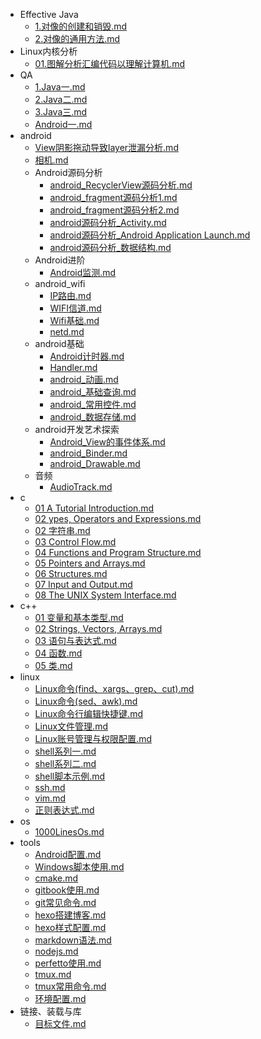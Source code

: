   - Effective Java
    - [1.对像的创建和销毁.md](./Effective%20Java/1.对像的创建和销毁.md)
    - [2.对像的通用方法.md](./Effective%20Java/2.对像的通用方法.md)
  - Linux内核分析
    - [01.图解分析汇编代码以理解计算机.md](./Linux内核分析/01.图解分析汇编代码以理解计算机.md)
  - QA
    - [1.Java一.md](./QA/1.Java一.md)
    - [2.Java二.md](./QA/2.Java二.md)
    - [3.Java三.md](./QA/3.Java三.md)
    - [Android一.md](./QA/Android一.md)
  - android
    - [View阴影拖动导致layer泄漏分析.md](./android/View阴影拖动导致layer泄漏分析.md)
    - [相机.md](./android/相机.md)
    - Android源码分析
      - [android_RecyclerView源码分析.md](./android/Android源码分析/android_RecyclerView源码分析.md)
      - [android_fragment源码分析1.md](./android/Android源码分析/android_fragment源码分析1.md)
      - [android_fragment源码分析2.md](./android/Android源码分析/android_fragment源码分析2.md)
      - [android源码分析_Activity.md](./android/Android源码分析/android源码分析_Activity.md)
      - [android源码分析_Android Application Launch.md](./android/Android源码分析/android源码分析_Android%20Application%20Launch.md)
      - [android源码分析_数据结构.md](./android/Android源码分析/android源码分析_数据结构.md)
    - Android进阶
      - [Android监测.md](./android/Android进阶/Android监测.md)
    - android_wifi
      - [IP路由.md](./android/android_wifi/IP路由.md)
      - [WIFI信道.md](./android/android_wifi/WIFI信道.md)
      - [Wifi基础.md](./android/android_wifi/Wifi基础.md)
      - [netd.md](./android/android_wifi/netd.md)
    - android基础
      - [Android计时器.md](./android/android基础/Android计时器.md)
      - [Handler.md](./android/android基础/Handler.md)
      - [android_动画.md](./android/android基础/android_动画.md)
      - [android_基础查询.md](./android/android基础/android_基础查询.md)
      - [android_常用控件.md](./android/android基础/android_常用控件.md)
      - [android_数据存储.md](./android/android基础/android_数据存储.md)
    - android开发艺术探索
      - [Android_View的事件体系.md](./android/android开发艺术探索/Android_View的事件体系.md)
      - [android_Binder.md](./android/android开发艺术探索/android_Binder.md)
      - [android_Drawable.md](./android/android开发艺术探索/android_Drawable.md)
    - 音频
      - [AudioTrack.md](./android/音频/AudioTrack.md)
  - c
    - [01 A Tutorial Introduction.md](./c/01%20A%20Tutorial%20Introduction.md)
    - [02 ypes, Operators and Expressions.md](./c/02%20ypes,%20Operators%20and%20Expressions.md)
    - [02 字符串.md](./c/02%20字符串.md)
    - [03 Control Flow.md](./c/03%20Control%20Flow.md)
    - [04 Functions and Program Structure.md](./c/04%20Functions%20and%20Program%20Structure.md)
    - [05 Pointers and Arrays.md](./c/05%20Pointers%20and%20Arrays.md)
    - [06 Structures.md](./c/06%20Structures.md)
    - [07 Input and Output.md](./c/07%20Input%20and%20Output.md)
    - [08 The UNIX System Interface.md](./c/08%20The%20UNIX%20System%20Interface.md)
  - c++
    - [01  变量和基本类型.md](./c++/01%20%20变量和基本类型.md)
    - [02 Strings, Vectors, Arrays.md](./c++/02%20Strings,%20Vectors,%20Arrays.md)
    - [03 语句与表达式.md](./c++/03%20语句与表达式.md)
    - [04 函数.md](./c++/04%20函数.md)
    - [05 类.md](./c++/05%20类.md)
  - linux
    - [Linux命令(find、xargs、grep、cut).md](./linux/Linux命令(find、xargs、grep、cut).md)
    - [Linux命令(sed、awk).md](./linux/Linux命令(sed、awk).md)
    - [Linux命令行编辑快捷键.md](./linux/Linux命令行编辑快捷键.md)
    - [Linux文件管理.md](./linux/Linux文件管理.md)
    - [Linux账号管理与权限配置.md](./linux/Linux账号管理与权限配置.md)
    - [shell系列一.md](./linux/shell系列一.md)
    - [shell系列二.md](./linux/shell系列二.md)
    - [shell脚本示例.md](./linux/shell脚本示例.md)
    - [ssh.md](./linux/ssh.md)
    - [vim.md](./linux/vim.md)
    - [正则表达式.md](./linux/正则表达式.md)
  - os
    - [1000LinesOs.md](./os/1000LinesOs.md)
  - tools
    - [Android配置.md](./tools/Android配置.md)
    - [Windows脚本使用.md](./tools/Windows脚本使用.md)
    - [cmake.md](./tools/cmake.md)
    - [gitbook使用.md](./tools/gitbook使用.md)
    - [git常见命令.md](./tools/git常见命令.md)
    - [hexo搭建博客.md](./tools/hexo搭建博客.md)
    - [hexo样式配置.md](./tools/hexo样式配置.md)
    - [markdown语法.md](./tools/markdown语法.md)
    - [nodejs.md](./tools/nodejs.md)
    - [perfetto使用.md](./tools/perfetto使用.md)
    - [tmux.md](./tools/tmux.md)
    - [tmux常用命令.md](./tools/tmux常用命令.md)
    - [环境配置.md](./tools/环境配置.md)
  - 链接、装载与库
    - [目标文件.md](./链接、装载与库/目标文件.md)
